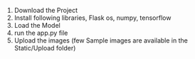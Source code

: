 1. Download the Project
2. Install following libraries, Flask
os, numpy, tensorflow
3. Load the Model
4. run the app.py file
5. Upload the images (few Sample images are available in the Static/Upload folder)
